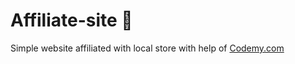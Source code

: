 # Affiliate-site :money_mouth_face:                                                                                                                                                                                                            
Simple website affiliated with local store
 with help of <a href="http://johnelder.com/">Codemy.com</a>
